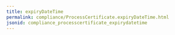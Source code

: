 ```yaml
---
title: expiryDateTime
permalink: compliance/ProcessCertificate.expiryDateTime.html
jsonid: compliance_processcertificate_expirydatetime
---
```

